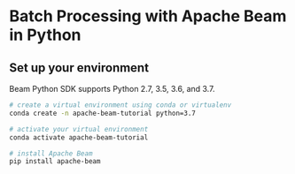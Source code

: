 # Batch Processing with Apache Beam in Python

## Set up your environment

Beam Python SDK supports Python 2.7, 3.5, 3.6, and 3.7.

```bash
# create a virtual environment using conda or virtualenv
conda create -n apache-beam-tutorial python=3.7

# activate your virtual environment
conda activate apache-beam-tutorial

# install Apache Beam
pip install apache-beam
```
